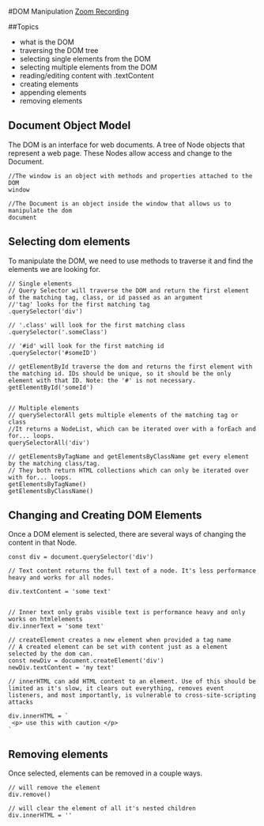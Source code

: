 #DOM Manipulation
[Zoom Recording](https://youtu.be/JIynEtQE8yQ)

##Topics

- what is the DOM
- traversing the DOM tree
- selecting single elements from the DOM
- selecting multiple elements from the DOM
- reading/editing content with .textContent
- creating elements
- appending elements
- removing elements

## Document Object Model

The DOM is an interface for web documents. A tree of Node objects that represent a web page. These Nodes allow access and change to the Document.

```
//The window is an object with methods and properties attached to the DOM
window

//The Document is an object inside the window that allows us to manipulate the dom
document

```

## Selecting dom elements

To manipulate the DOM, we need to use methods to traverse it and find the elements we are looking for.

```
// Single elements
// Query Selector will traverse the DOM and return the first element of the matching tag, class, or id passed as an argument
//'tag' looks for the first matching tag
.querySelector('div')

// '.class' will look for the first matching class
.querySelector('.someClass')

// '#id' will look for the first matching id
.querySelector('#someID')

// getElementById traverse the dom and returns the first element with the matching id. IDs should be unique, so it should be the only element with that ID. Note: the '#' is not necessary.
getElementById('someId')


// Multiple elements
// querySelectorAll gets multiple elements of the matching tag or class
//It returns a NodeList, which can be iterated over with a forEach and for... loops.
querySelectorAll('div')

// getElementsByTagName and getElementsByClassName get every element by the matching class/tag.
// They both return HTML collections which can only be iterated over with for... loops.
getElementsByTagName()
getElementsByClassName()

```

## Changing and Creating DOM Elements

Once a DOM element is selected, there are several ways of changing the content in that Node.

```
const div = document.querySelector('div')

// Text content returns the full text of a node. It's less performance heavy and works for all nodes.

div.textContent = 'some text'


// Inner text only grabs visible text is performance heavy and only works on htmlelements
div.innerText = 'some text'

// createElement creates a new element when provided a tag name
// A created element can be set with content just as a element selected by the dom can.
const newDiv = document.createElement('div')
newDiv.textContent = 'my text'

// innerHTML can add HTML content to an element. Use of this should be limited as it's slow, it clears out everything, removes event listeners, and most importantly, is vulnerable to cross-site-scripting attacks

div.innerHTML = `
 <p> use this with caution </p>
`

```

## Removing elements

Once selected, elements can be removed in a couple ways.

```
// will remove the element
div.remove()

// will clear the element of all it's nested children
div.innerHTML = ''

```
